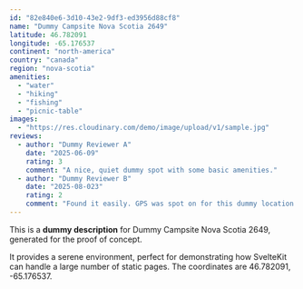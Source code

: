 ```yaml
---
id: "82e840e6-3d10-43e2-9df3-ed3956d88cf8"
name: "Dummy Campsite Nova Scotia 2649"
latitude: 46.782091
longitude: -65.176537
continent: "north-america"
country: "canada"
region: "nova-scotia"
amenities:
  - "water"
  - "hiking"
  - "fishing"
  - "picnic-table"
images:
  - "https://res.cloudinary.com/demo/image/upload/v1/sample.jpg"
reviews:
  - author: "Dummy Reviewer A"
    date: "2025-06-09"
    rating: 3
    comment: "A nice, quiet dummy spot with some basic amenities."
  - author: "Dummy Reviewer B"
    date: "2025-08-023"
    rating: 2
    comment: "Found it easily. GPS was spot on for this dummy location."
---
```


This is a **dummy description** for Dummy Campsite Nova Scotia 2649, generated for the proof of concept.

It provides a serene environment, perfect for demonstrating how SvelteKit can handle a large number of static pages. The coordinates are 46.782091, -65.176537.
